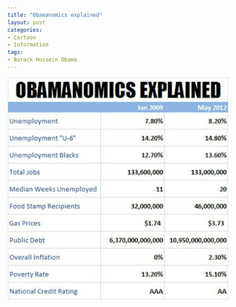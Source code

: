 ```yaml
---
title: "Obamanomics explained"
layout: post
categories:
- Cartoon
- Information
tags:
- Barack Hussein Obama
---
```


![Obamanomics explained](/assets/img/2012/11/obamanomics-explained.jpg)
